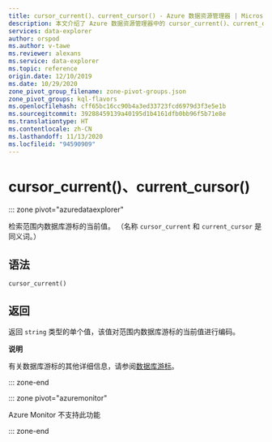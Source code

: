 ```yaml
---
title: cursor_current()、current_cursor() - Azure 数据资源管理器 | Microsoft Docs
description: 本文介绍了 Azure 数据资源管理器中的 cursor_current()、current_cursor()。
services: data-explorer
author: orspod
ms.author: v-tawe
ms.reviewer: alexans
ms.service: data-explorer
ms.topic: reference
origin.date: 12/10/2019
ms.date: 10/29/2020
zone_pivot_group_filename: zone-pivot-groups.json
zone_pivot_groups: kql-flavors
ms.openlocfilehash: cff65bc16cc90b4a3ed33723fcd6979d3f3e5e1b
ms.sourcegitcommit: 39288459139a40195d1b4161dfb0bb96f5b71e8e
ms.translationtype: HT
ms.contentlocale: zh-CN
ms.lasthandoff: 11/13/2020
ms.locfileid: "94590909"
---
```

# <a name="cursor_current-current_cursor"></a>cursor_current()、current_cursor()

::: zone pivot="azuredataexplorer"

检索范围内数据库游标的当前值。 （名称 `cursor_current` 和 `current_cursor` 是同义词。）

## <a name="syntax"></a>语法

`cursor_current()`

## <a name="returns"></a>返回

返回 `string` 类型的单个值，该值对范围内数据库游标的当前值进行编码。

**说明**

有关数据库游标的其他详细信息，请参阅[数据库游标](../management/databasecursor.md)。

::: zone-end

::: zone pivot="azuremonitor"

Azure Monitor 不支持此功能

::: zone-end
